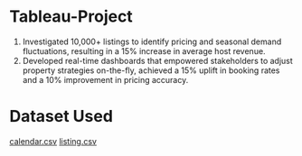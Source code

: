 # Tableau-Project
1. Investigated 10,000+ listings to identify pricing and seasonal demand fluctuations, resulting in a 15% increase in average host revenue. 
2. Developed real-time dashboards that empowered stakeholders to adjust property strategies on-the-fly, achieved a 15% uplift in booking rates and a 10% improvement in pricing accuracy. 

# Dataset Used
<a href="https://github.com/Chiragtheanalyst/Tableau-Project/blob/main/calendar.xlsx">calendar.csv</a>
<a href="https://github.com/Chiragtheanalyst/Tableau-Project/blob/main/listing.xlsx">listing.csv</a>
